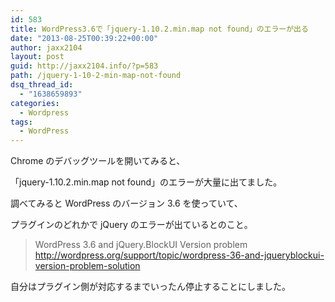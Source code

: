 ```yaml
---
id: 583
title: WordPress3.6で「jquery-1.10.2.min.map not found」のエラーが出る
date: "2013-08-25T00:39:22+00:00"
author: jaxx2104
layout: post
guid: http://jaxx2104.info/?p=583
path: /jquery-1-10-2-min-map-not-found
dsq_thread_id:
  - "1638659893"
categories:
  - Wordpress
tags:
  - WordPress
---
```


Chrome のデバッグツールを開いてみると、

「jquery-1.10.2.min.map not found」のエラーが大量に出てました。

調べてみると WordPress のバージョン 3.6 を使っていて、

プラグインのどれかで jQuery のエラーが出ているとのこと。

> WordPress 3.6 and jQuery.BlockUI Version problem
> http://wordpress.org/support/topic/wordpress-36-and-jqueryblockui-version-problem-solution

自分はプラグイン側が対応するまでいったん停止することにしました。
